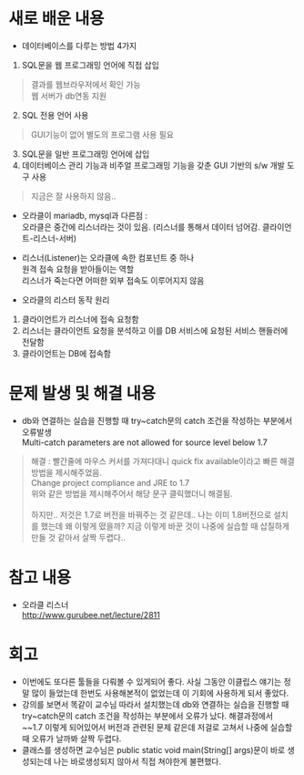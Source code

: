 # 새로 배운 내용
- 데이터베이스를 다루는 방법 4가지
1) SQL문을 웹 프로그래밍 언어에 직접 삽입
> 결과를 웹브라우저에서 확인 가능<br>웹 서버가 db연동 지원
2) SQL 전용 언어 사용
> GUI기능이 없어 별도의 프로그램 사용 필요
3) SQL문을 일반 프로그래밍 언어에 삽입
4) 데이터베이스 관리 기능과 비주얼 프로그래밍 기능을 갖춘 GUI 기반의 s/w 개발 도구 사용
> 지금은 잘 사용하지 않음..

- 오라클이 mariadb, mysql과 다른점 : <br>
오라클은 중간에 리스너라는 것이 있음. (리스너를 통해서 데이터 넘어감. 클라이언트-리스너-서버)

- 리스너(Listener)는 오라클에 속한 컴포넌트 중 하나
<br>원격 접속 요청을 받아들이는 역할
<br>리스너가 죽는다면 어떠한 외부 접속도 이루어지지 않음

- 오라클의 리스터 동작 원리
1) 클라이언트가 리스너에 접속 요청함
2) 리스너는 클라이언트 요청을 분석하고 이를 DB 서비스에 요청된 서비스 핸들러에 전달함
3) 클라이언트는 DB에 접속함

# 문제 발생 및 해결 내용
- db와 연결하는 실습을 진행할 때 try~catch문의 catch 조건을 작성하는 부분에서 오류발생
<br>Multi-catch parameters are not allowed for source level below 1.7
> 해결 : 빨간줄에 마우스 커서를 가져다대니 quick fix available이라고 빠른 해결방법을 제시해주었음.
<br>Change project compliance and JRE to 1.7
<br>위와 같은 방법을 제시해주어서 해당 문구 클릭했더니 해결됨.
<br><br> 하지만.. 저것은 1.7로 버전을 바꿔주는 것 같은데.. 나는 이미 1.8버전으로 설치를 했는데 왜 이렇게 떴을까? 지금 이렇게 바꾼 것이 나중에 실습할 때 삽질하게 만들 것 같아서 살짝 두렵다..

# 참고 내용
- 오라클 리스너 <br>
http://www.gurubee.net/lecture/2811

# 회고
 - 이번에도 또다른 툴들을 다뤄볼 수 있게되어 좋다. 사실 그동안 이클립스 얘기는 정말 많이 들었는데 한번도 사용해본적이 없었는데 이 기회에 사용하게 되서 좋았다.
 - 강의를 보면서 똑같이 교수님 따라서 설치했는데 db와 연결하는 실습을 진행할 때 try~catch문의 catch 조건을 작성하는 부분에서 오류가 났다. 해결과정에서 ~~1.7 이렇게 되어있어서 버전과 관련된 문제 같은데 저걸로 고쳐서 나중에 실습할 때 오류가 날까봐 살짝 두렵다.
 - 클래스를 생성하면 교수님은 public static void main(String[] args)문이 바로 생성되는데 나는 바로생성되지 않아서 직접 쳐야한게 불편했다.
